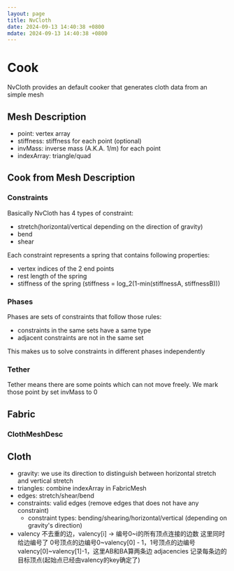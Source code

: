 ```yaml
---
layout: page
title: NvCloth
date: 2024-09-13 14:40:38 +0800
mdate: 2024-09-13 14:40:38 +0800
---
```


# Cook

NvCloth provides an default cooker that generates cloth data from an simple mesh

## Mesh Description

- point: vertex array
- stiffness: stiffness for each point (optional)
- invMass: inverse mass (A.K.A. 1/m) for each point
- indexArray: triangle/quad

## Cook from Mesh Description

### Constraints

Basically NvCloth has 4 types of constraint:

- stretch(horizontal/vertical depending on the direction of gravity)
- bend
- shear

Each constraint represents a spring that contains following properties:

- vertex indices of the 2 end points
- rest length of the spring
- stiffness of the spring (stiffness = log_2(1-min(stiffnessA, stiffnessB)))

### Phases

Phases are sets of constraints that follow those rules:

- constraints in the same sets have a same type
- adjacent constraints are not in the same set

This makes us to solve constraints in different phases independently

### Tether

Tether means there are some points which can not move freely. We mark those point by set invMass to 0



## Fabric

### ClothMeshDesc


## Cloth

- gravity: we use its direction to distinguish between horizontal stretch and vertical stretch
- triangles: combine indexArray in FabricMesh
- edges: stretch/shear/bend
- constraints: valid edges (remove edges that does not have any constraint)
  - constraint types: bending/shearing/horizontal/vertical (depending on gravity's direction)
- 
  valency 不去重的边，valency[i] -> 编号0~i的所有顶点连接的边数 这里同时给边编号了 0号顶点的边编号0~valency[0] - 1，1号顶点的边编号valency[0]~valency[1]-1，这里AB和BA算两条边
  adjacencies 记录每条边的目标顶点(起始点已经由valency的key确定了)